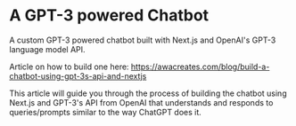 
# A GPT-3 powered Chatbot
A custom GPT-3 powered chatbot built with Next.js and OpenAI's GPT-3 language model API.

Article on how to build one here: https://awacreates.com/blog/build-a-chatbot-using-gpt-3s-api-and-nextjs

This article will guide you through the process of building the chatbot using Next.js and GPT-3's API from OpenAI that understands and responds to queries/prompts similar to the way ChatGPT does it.
